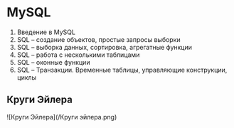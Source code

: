 # MySQL

1. Введение в MySQL
2. SQL – создание объектов, простые запросы выборки
3. SQL – выборка данных, сортировка, агрегатные функции
4. SQL – работа с несколькими таблицами
5. SQL – оконные функции
6. SQL – Транзакции. Временные таблицы, управляющие конструкции, циклы

## Круги Эйлера
![Круги Эйлера](/Круги эйлера.png)
